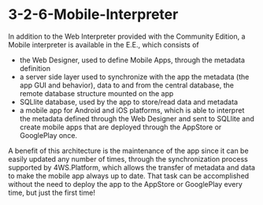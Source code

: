 # 3-2-6-Mobile-Interpreter

In addition to the Web Interpreter provided with the Community Edition, a Mobile interpreter is available in the E.E., which consists of

* the Web Designer, used to define Mobile Apps, through the metadata definition
* a server side layer used to synchronize with the app the metadata \(the app GUI and behavior\), data to and from the central database, the remote database structure mounted on the app
* SQLlite database, used by the app to store/read data and metadata
* a mobile app for Android and iOS platforms, which is able to interpret the metadata defined through the Web Designer and sent to SQLlite and create mobile apps that are deployed through the AppStore or GooglePlay once.

A benefit of this architecture is the maintenance of the app since it can be easily updated any number of times, through the synchronization process supported by 4WS.Platform, which allows the transfer of metadata and data to make the mobile app always up to date. That task can be accomplished without the need to deploy the app to the AppStore or GooglePlay every time, but just the first time!

